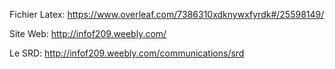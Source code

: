 Fichier Latex: https://www.overleaf.com/7386310xdknywxfyrdk#/25598149/

Site Web: http://infof209.weebly.com/

Le SRD: http://infof209.weebly.com/communications/srd

